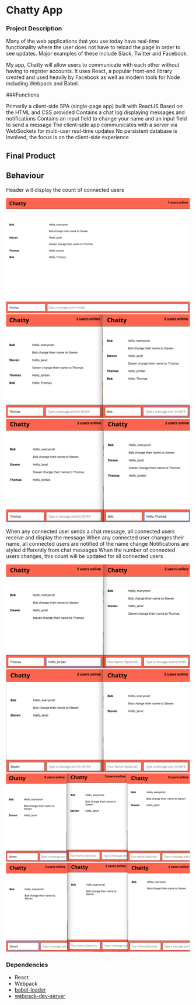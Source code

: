 Chatty App
=====================

### Project Description

Many of the web applications that you use today have real-time functionality where the user does not have to reload the page in order to see updates. Major examples of these include Slack, Twitter and Facebook.

My app, Chatty will allow users to communicate with each other without having to register accounts. It uses React, a popular front-end library created and used heavily by Facebook as well as modern tools for Node including Webpack and Babel.

###Functions

Primarily a client-side SPA (single-page app) built with ReactJS
Based on the HTML and CSS provided
Contains a chat log displaying messages and notifications
Contains an input field to change your name and an input field to send a message
The client-side app communicates with a server via WebSockets for multi-user real-time updates
No persistent database is involved; the focus is on the client-side experience


## Final Product

## Behaviour

Header will display the count of connected users

!["screenshot update page"](https://github.com/Thomassky28/Chatty_App/blob/master/build/1.png?raw=true)
!["screenshot update page"](https://github.com/Thomassky28/Chatty_App/blob/master/build/2.png?raw=true)
!["screenshot update page"](https://github.com/Thomassky28/Chatty_App/blob/master/build/3.png?raw=true)

When any connected user sends a chat message, all connected users receive and display the message
When any connected user changes their name, all connected users are notified of the name change
Notifications are styled differently from chat messages
When the number of connected users changes, this count will be updated for all connected users

!["screenshot update page"](https://github.com/Thomassky28/Chatty_App/blob/master/build/4.png?raw=true)
!["screenshot update page"](https://github.com/Thomassky28/Chatty_App/blob/master/build/5.png?raw=true)
!["screenshot update page"](https://github.com/Thomassky28/Chatty_App/blob/master/build/6.png?raw=true)
!["screenshot update page"](https://github.com/Thomassky28/Chatty_App/blob/master/build/7.png?raw=true)


### Dependencies

* React
* Webpack
* [babel-loader](https://github.com/babel/babel-loader)
* [webpack-dev-server](https://github.com/webpack/webpack-dev-server)
